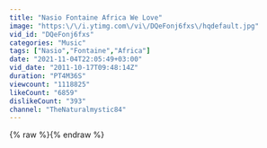 ```yaml
---
title: "Nasio Fontaine Africa We Love"
image: "https:\/\/i.ytimg.com\/vi\/DQeFonj6fxs\/hqdefault.jpg"
vid_id: "DQeFonj6fxs"
categories: "Music"
tags: ["Nasio","Fontaine","Africa"]
date: "2021-11-04T22:05:49+03:00"
vid_date: "2011-10-17T09:48:14Z"
duration: "PT4M36S"
viewcount: "1118825"
likeCount: "6859"
dislikeCount: "393"
channel: "TheNaturalmystic84"
---
```

{% raw %}{% endraw %}
